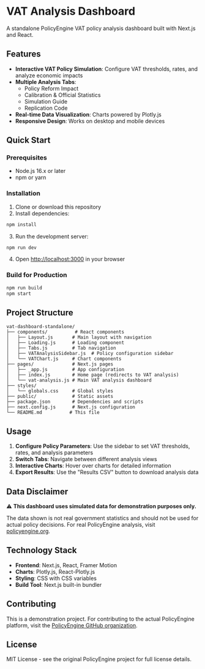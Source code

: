 # VAT Analysis Dashboard

A standalone PolicyEngine VAT policy analysis dashboard built with Next.js and React.

## Features

- **Interactive VAT Policy Simulation**: Configure VAT thresholds, rates, and analyze economic impacts
- **Multiple Analysis Tabs**: 
  - Policy Reform Impact
  - Calibration & Official Statistics  
  - Simulation Guide
  - Replication Code
- **Real-time Data Visualization**: Charts powered by Plotly.js
- **Responsive Design**: Works on desktop and mobile devices

## Quick Start

### Prerequisites

- Node.js 16.x or later
- npm or yarn

### Installation

1. Clone or download this repository
2. Install dependencies:

```bash
npm install
```

3. Run the development server:

```bash
npm run dev
```

4. Open [http://localhost:3000](http://localhost:3000) in your browser

### Build for Production

```bash
npm run build
npm start
```

## Project Structure

```
vat-dashboard-standalone/
├── components/          # React components
│   ├── Layout.js       # Main layout with navigation
│   ├── Loading.js      # Loading component
│   ├── Tabs.js         # Tab navigation
│   ├── VATAnalysisSidebar.js  # Policy configuration sidebar
│   └── VATChart.js     # Chart components
├── pages/              # Next.js pages
│   ├── _app.js         # App configuration
│   ├── index.js        # Home page (redirects to VAT analysis)
│   └── vat-analysis.js # Main VAT analysis dashboard
├── styles/
│   └── globals.css     # Global styles
├── public/             # Static assets
├── package.json        # Dependencies and scripts
├── next.config.js      # Next.js configuration
└── README.md          # This file
```

## Usage

1. **Configure Policy Parameters**: Use the sidebar to set VAT thresholds, rates, and analysis parameters
2. **Switch Tabs**: Navigate between different analysis views
3. **Interactive Charts**: Hover over charts for detailed information
4. **Export Results**: Use the "Results CSV" button to download analysis data

## Data Disclaimer

⚠️ **This dashboard uses simulated data for demonstration purposes only.** 

The data shown is not real government statistics and should not be used for actual policy decisions. For real PolicyEngine analysis, visit [policyengine.org](https://policyengine.org).

## Technology Stack

- **Frontend**: Next.js, React, Framer Motion
- **Charts**: Plotly.js, React-Plotly.js
- **Styling**: CSS with CSS variables
- **Build Tool**: Next.js built-in bundler

## Contributing

This is a demonstration project. For contributing to the actual PolicyEngine platform, visit the [PolicyEngine GitHub organization](https://github.com/PolicyEngine).

## License

MIT License - see the original PolicyEngine project for full license details.